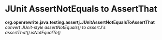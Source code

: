 # JUnit AssertNotEquals to AssertThat

**org.openrewrite.java.testing.assertj.JUnitAssertNotEqualsToAssertThat**  
_convert JUnit-style assertNotEquals() to assertJ's assertThat().isNotEqualTo()_

